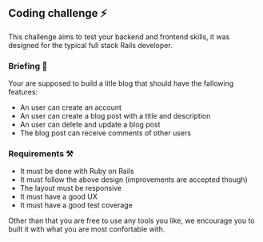 ## Coding challenge ⚡️

This challenge aims to test your backend and frontend skills, it was designed
for the typical full stack Rails developer.

### Briefing 📜

Your are supposed to build a litle blog that should have the fallowing features:
- An user can create an account
- An user can create a blog post with a title and description
- An user can delete and update a blog post
- The blog post can receive comments of other users

### Requirements ⚒

* It must be done with Ruby on Rails
* It must follow the above design (improvements are accepted though)
* The layout must be responsive
* It must have a good UX
* It must have a good test coverage

Other than that you are free to use any tools you like, we encourage you to
built it with what you are most confortable with.

